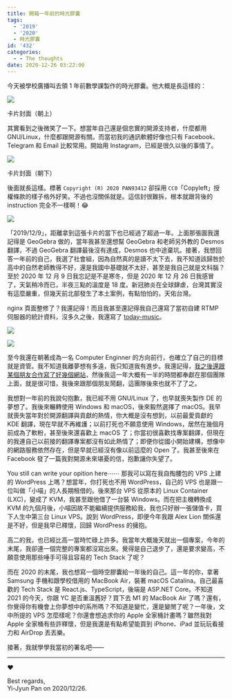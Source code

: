 ```yaml
---
title: 開箱一年前的時光膠囊
tags:
  - '2019'
  - '2020'
  - 時光膠囊
id: '432'
categories:
  - - The thoughts
date: 2020-12-26 03:22:00
---
```


今天被學校廣播叫去領 1 年前數學課製作的時光膠囊。他大概是長這樣的：

![](https://blog.pan93.tk/wp-content/uploads/2020/12/Envelope_Top-1-1024x461.jpg)

卡片封面（朝上）
<!-- more -->
其實看到之後微笑了一下。想當年自己還是個忠實的開源支持者，什麼都用 GNU/Linux，什麼都跟開源有關。而當初我的通訊軟體好像也只有 Facebook、Telegram 和 Email 比較常用。開始用 Instagram，已經是很久以後的事情了。

![](https://blog.pan93.tk/wp-content/uploads/2020/12/Envelope_Bottom-1-1024x461.jpg)

卡片封面（朝下）

後面就長這樣。標著 `Copyright (R) 2020 PAN93412` 卻採用 `CC0`「Copyleft」授權條款的樣子格外好笑。不過也沒關係就是。這信封很難拆，根本就跟背後的 instruction 完全不一樣啊！😂

![](https://blog.pan93.tk/wp-content/uploads/2020/12/Envelope_Inner-1-461x1024.jpg)

「2019/12/9」，距離拿到這張卡片的當下也已經過了超過一年。上面那張圖我還記得是 GeoGebra 做的，當年我甚至還想幫 GeoGebra 和老師另外教的 Desmos 翻譯，不過 GeoGebra 翻譯最後沒有達成，Desmos 也中途棄坑。接著，我想回答一年前的自己，我選了社會組，因為自然真的是讀不太下去，我不知道該歸咎於高中的自然老師教得不好，還是我國中基礎就不太好，甚至是我自己就是文科腦？至於 2020 年 12 月 9 日我忘記是不是寒冬，但是 2020 年 12 月 26 日我感冒了，天氣稍冷而已，半夜三點的溫度是 18 度。新冠肺炎在全球肆虐，台灣其實沒有這麼嚴重，但幾天前北部發生了本土案例，有點怕怕的，天佑台灣。

nginx 頁面整修了？我還記得！而且我甚至還記得我自己還寫了當初自建 RTMP 伺服器的統計資料，沒多久之後，我還寫了 [today-music](https://github.com/pan93412/today-music)。

![](https://blog.pan93.tk/wp-content/uploads/2020/12/screenshot-1-1024x424.png)

![](https://blog.pan93.tk/wp-content/uploads/2020/12/截圖-2020-12-26-上午2.51.11-1024x739.png)

至今我還在朝著成為一名 Computer Enginner 的方向前行，也確立了自己的目標就是資管。我不知道我離夢想有多遠，我只知道我有進步。我還記得，[我之後還跟某個朋友合作寫了好幾個網站](https://blog.pan93.tk/343-smhs-dev-team)，然後我這一年大概有一半的時間都奉獻在那個團隊上面，就是很可惜，我後來跟那個朋友鬧翻，這團隊後來也就不了了之。

我想對一年前的我說句抱歉，我已經不用 GNU/Linux 了，也早就喪失製作 DE 的夢想了。我後來輾轉使用 Windows 和 macOS，後來毅然選擇了 macOS。我早就喪失當年對於開源翻譯與貢獻的熱情，你大概是沒有想到，以前最愛貢獻的 KDE 翻譯，現在早就不再維護；以前打死也不願意使用 Windows，居然在幾個月前成為了軟粉，甚至後來還喜歡上 macOS 了；你當初很喜歡找專案翻譯，但現在的我連自己以前接的翻譯專案都沒有如此熱情了；即便你從國小開始建構，想像中的網路服務依然存在，但是早就已經沒有像以前這麼的 Open 了。我甚至後來在 Facebook 發了一篇我對開源未來堪憂的信，抱歉讓你失望了。

You still can write your opition here⋯⋯ 那我可以寫在我自掏腰包的 VPS 上建的 WordPress 上嗎？想當年，你打死也不用 WordPress，自己的 VPS 也是跟一位叫做「小喵」的人長期租借的。後來那台 VPS 從原本的 Linux Container (LXC)，變成了 KVM，我甚至跟他借了一台裝 Windows。而在把主機轉換成 KVM 的九個月後，小喵因故不能繼續提供服務給我，我也只好辦一張儲值卡，買下人生中第三台 Linux VPS。說到 WordPress，即便今年我跟 Alex Lion 關係還是不好，但是我早已釋懷，回歸 WordPress 的擁抱。

高二的我，也已經比高一當時忙碌上許多。我當年大概幾天就出一個專案，今年的末尾，我卻連一個完整的專案都沒寫出來。覺得是自己退步了，還是要求變高，不願意使用那些唾手可得且容易的 Tech Stack 了呢？

而在 2020 的末尾，我也想寫一個時空膠囊給一年後的自己。這一年的你，拿著 Samsung 手機和跟學校借用的 MacBook Air，裝著 macOS Catalina。自己最喜歡的 Tech Stack 是 React.js、TypeScript，後端是 ASP.NET Core。不知道 2021 的今天，你跟 YC 是否重溫舊好？買下去 M1 的 MacBook Air 了嗎？還有，你覺得你有機會上你夢想中的系所嗎？不知道是變忙，還是變閒了呢？一年後，文中所提的 VPS 怎麼樣呢？你還會想追求你的 Apple 全家桶計畫嗎？雖然我對 Apple 全家桶有些許釋懷，但是我還是有點希望能買到 iPhone、iPad 並玩玩看接力和 AirDrop 丟丟樂。

接著，我就學學我當初的署名吧——

* * *

♥

Best regards,  
Yi-Jyun Pan on 2020/12/26.